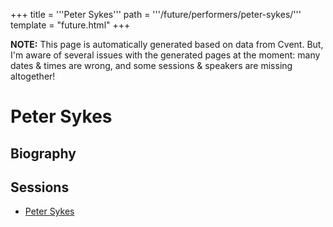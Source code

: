 +++
title = '''Peter Sykes'''
path = '''/future/performers/peter-sykes/'''
template = "future.html"
+++

<p class="todo">
<strong>NOTE:</strong> This page is automatically generated based on data from Cvent.
But, I'm aware of several issues with the generated pages at the moment:
many dates & times are wrong, and some sessions & speakers are missing altogether!
</p>

<h1>Peter Sykes</h1>
<h2>Biography</h2>
<p></p>
<h2>Sessions</h2>
<ul><li><a href="/future/sessions/peter-sykes/">Peter Sykes</a></li>

